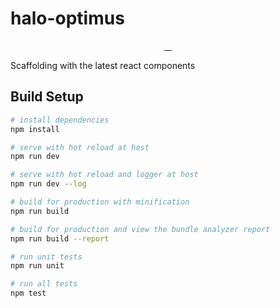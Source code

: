 # halo-optimus

<p align="center">
   <a href="https://github.com/halo-design/halo-optimus">
    <img src="https://img.shields.io/github/issues/halo-design/halo-optimus.svg" alt="">
  </a>
  <a href="https://github.com/halo-design/halo-optimus">
    <img src="https://img.shields.io/github/forks/halo-design/halo-optimus.svg" alt="">
  </a>
  <a href="https://github.com/halo-design/halo-optimus">
    <img src="https://img.shields.io/github/stars/halo-design/halo-optimus.svg" alt="">
  </a>
  <a href="https://github.com/halo-design/halo-optimus">
    <img src="https://img.shields.io/badge/license-MIT-blue.svg" alt="">
  </a>
</p>

Scaffolding with the latest react components

## Build Setup

``` bash
# install dependencies
npm install

# serve with hot reload at host
npm run dev

# serve with hot reload and logger at host
npm run dev --log

# build for production with minification
npm run build

# build for production and view the bundle analyzer report
npm run build --report

# run unit tests
npm run unit

# run all tests
npm test
```
